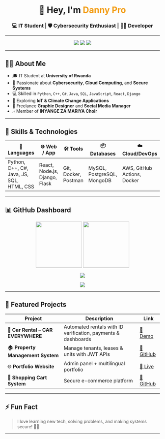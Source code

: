 <h1 align="center">👋 Hey, I'm <span style="color:#f39c12;">Danny Pro</span></h1>
<h3 align="center">💻 IT Student | 🛡️ Cybersecurity Enthusiast | 👨‍💻 Developer</h3>

---

<p align="center">
  <a href="https://dannypro1.com"><img src="https://img.shields.io/badge/🌐%20Visit%20My%20Portfolio-FF9800?style=for-the-badge&logo=google-chrome&logoColor=white"></a>
  <a href="mailto:himanadanny@gmail.com"><img src="https://img.shields.io/badge/📧%20Email%20Me-D14836?style=for-the-badge&logo=gmail&logoColor=white"></a>
  <a href="https://www.linkedin.com/in/Danny"><img src="https://img.shields.io/badge/🔗%20Connect%20on%20LinkedIn-0077B5?style=for-the-badge&logo=linkedin&logoColor=white"></a>
</p>

---

## 👨‍💼 About Me
- 🎓 IT Student at **University of Rwanda**  
- 🔐 Passionate about **Cybersecurity**, **Cloud Computing**, and **Secure Systems**  
- 💻 Skilled in `Python`, `C++`, `C#`, `Java`, `SQL`, `JavaScript`, `React`, `Django`  
- 🌱 Exploring **IoT & Climate Change Applications**  
- 🎨 Freelance **Graphic Designer** and **Social Media Manager**  
- 🎶 Member of **INYANGE ZA MARIYA Choir**  

---

## 🚀 Skills & Technologies

| 🧠 Languages | 🌐 Web / App | 🛠️ Tools | 📦 Databases | ☁️ Cloud/DevOps |
|--------------|--------------|-----------|--------------|----------------|
| Python, C++, C#, Java, JS, SQL, HTML, CSS | React, Node.js, Django, Flask | Git, Docker, Postman | MySQL, PostgreSQL, MongoDB | AWS, GitHub Actions, Docker |

---

## 📊 GitHub Dashboard

<p align="center">
  <img src="https://github-readme-stats.vercel.app/api?username=Dannypro1&show_icons=true&theme=radical&hide_border=true" height="150" />
  <img src="https://github-readme-streak-stats.herokuapp.com/?user=Dannypro1&theme=radical&hide_border=true" height="150" />
</p>

<p align="center">
  <img src="https://github-profile-summary-cards.vercel.app/api/cards/productive-time?username=Dannypro1&theme=radical&utcOffset=8" />
</p>
<p align="center">
  <img src="https://raw.githubusercontent.com/Dannypro1/Dannypro1/main/github-metrics.svg" />
</p>


---

## 📂 Featured Projects

| Project | Description | Link |
|---------|-------------|------|
| 🚗 **Car Rental – CAR EVERYWHERE** | Automated rentals with ID verification, payments & dashboards | [🔗 Demo](https://care.dannypro.com) |
| 🏠 **Property Management System** | Manage tenants, leases & units with JWT APIs | [🔗 GitHub](https://github.com/Dannypro1) |
| 🌐 **Portfolio Website** | Admin panel + multilingual portfolio | [🔗 Live](https://www.dannypro1.com) |
| 🛒 **Shopping Cart System** | Secure e-commerce platform | [🔗 GitHub](https://github.com/Dannypro1) |

---

## ⚡ Fun Fact
> I love learning new tech, solving problems, and making systems secure! 🔐💡

---
